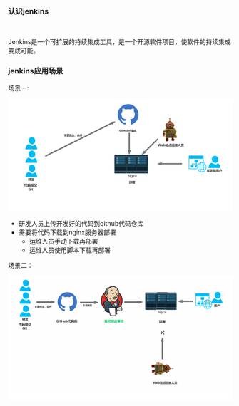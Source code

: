 ### 认识jenkins

​     

​      Jenkins是一个可扩展的持续集成工具，是一个开源软件项目，使软件的持续集成变成可能。





### jenkins应用场景



场景一:





![](images/场景1.png)



- 研发人员上传开发好的代码到github代码仓库
- 需要将代码下载到nginx服务器部署
  - 运维人员手动下载再部署
  - 运维人员使用脚本下载再部署





场景二：





![](images/场景2-2.png)





